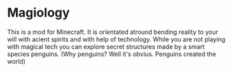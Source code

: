 # Magiology
This is a mod for Minecraft.
It is orientated atround bending reality to your will with acient spirits and with help of technology.
While you are not playing with magical tech you can explore secret structures made by a smart species penguins. (Why penguins? Well it's obvius. Penguins created the world)